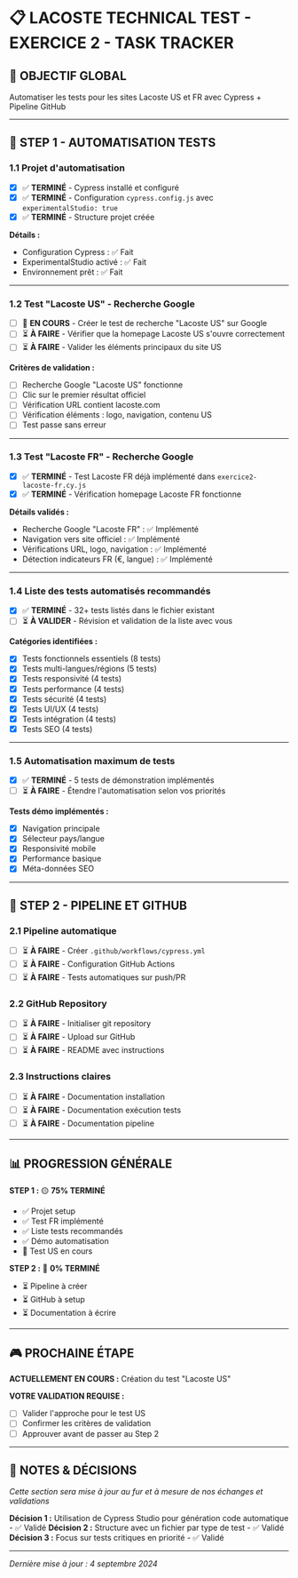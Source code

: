 # 📋 LACOSTE TECHNICAL TEST - EXERCICE 2 - TASK TRACKER

## 🎯 OBJECTIF GLOBAL
Automatiser les tests pour les sites Lacoste US et FR avec Cypress + Pipeline GitHub

---

## 🤖 STEP 1 - AUTOMATISATION TESTS

### 1.1 Projet d'automatisation
- [x] ✅ **TERMINÉ** - Cypress installé et configuré
- [x] ✅ **TERMINÉ** - Configuration `cypress.config.js` avec `experimentalStudio: true`
- [x] ✅ **TERMINÉ** - Structure projet créée

**Détails :**
- Configuration Cypress : ✅ Fait
- ExperimentalStudio activé : ✅ Fait  
- Environnement prêt : ✅ Fait

---

### 1.2 Test "Lacoste US" - Recherche Google
- [ ] 🔄 **EN COURS** - Créer le test de recherche "Lacoste US" sur Google
- [ ] ⏳ **À FAIRE** - Vérifier que la homepage Lacoste US s'ouvre correctement
- [ ] ⏳ **À FAIRE** - Valider les éléments principaux du site US

**Critères de validation :**
- [ ] Recherche Google "Lacoste US" fonctionne
- [ ] Clic sur le premier résultat officiel
- [ ] Vérification URL contient lacoste.com
- [ ] Vérification éléments : logo, navigation, contenu US
- [ ] Test passe sans erreur

---

### 1.3 Test "Lacoste FR" - Recherche Google  
- [x] ✅ **TERMINÉ** - Test Lacoste FR déjà implémenté dans `exercice2-lacoste-fr.cy.js`
- [x] ✅ **TERMINÉ** - Vérification homepage Lacoste FR fonctionne

**Détails validés :**
- Recherche Google "Lacoste FR" : ✅ Implémenté
- Navigation vers site officiel : ✅ Implémenté  
- Vérifications URL, logo, navigation : ✅ Implémenté
- Détection indicateurs FR (€, langue) : ✅ Implémenté

---

### 1.4 Liste des tests automatisés recommandés
- [x] ✅ **TERMINÉ** - 32+ tests listés dans le fichier existant
- [ ] ⏳ **À VALIDER** - Révision et validation de la liste avec vous

**Catégories identifiées :**
- [x] Tests fonctionnels essentiels (8 tests)
- [x] Tests multi-langues/régions (5 tests)  
- [x] Tests responsivité (4 tests)
- [x] Tests performance (4 tests)
- [x] Tests sécurité (4 tests)
- [x] Tests UI/UX (4 tests)
- [x] Tests intégration (4 tests)
- [x] Tests SEO (4 tests)

---

### 1.5 Automatisation maximum de tests
- [x] ✅ **TERMINÉ** - 5 tests de démonstration implémentés
- [ ] ⏳ **À FAIRE** - Étendre l'automatisation selon vos priorités

**Tests démo implémentés :**
- [x] Navigation principale
- [x] Sélecteur pays/langue
- [x] Responsivité mobile
- [x] Performance basique
- [x] Méta-données SEO

---

## 🤖 STEP 2 - PIPELINE ET GITHUB

### 2.1 Pipeline automatique
- [ ] ⏳ **À FAIRE** - Créer `.github/workflows/cypress.yml`
- [ ] ⏳ **À FAIRE** - Configuration GitHub Actions
- [ ] ⏳ **À FAIRE** - Tests automatiques sur push/PR

### 2.2 GitHub Repository
- [ ] ⏳ **À FAIRE** - Initialiser git repository
- [ ] ⏳ **À FAIRE** - Upload sur GitHub
- [ ] ⏳ **À FAIRE** - README avec instructions

### 2.3 Instructions claires
- [ ] ⏳ **À FAIRE** - Documentation installation
- [ ] ⏳ **À FAIRE** - Documentation exécution tests
- [ ] ⏳ **À FAIRE** - Documentation pipeline

---

## 📊 PROGRESSION GÉNÉRALE

**STEP 1 :** 🟡 **75% TERMINÉ**
- ✅ Projet setup
- ✅ Test FR implémenté  
- ✅ Liste tests recommandés
- ✅ Démo automatisation
- 🔄 Test US en cours

**STEP 2 :** 🔴 **0% TERMINÉ**
- ⏳ Pipeline à créer
- ⏳ GitHub à setup
- ⏳ Documentation à écrire

---

## 🎮 PROCHAINE ÉTAPE

**ACTUELLEMENT EN COURS :** Création du test "Lacoste US"

**VOTRE VALIDATION REQUISE :**
- [ ] Valider l'approche pour le test US
- [ ] Confirmer les critères de validation
- [ ] Approuver avant de passer au Step 2

---

## 📝 NOTES & DÉCISIONS

*Cette section sera mise à jour au fur et à mesure de nos échanges et validations*

**Décision 1 :** Utilisation de Cypress Studio pour génération code automatique - ✅ Validé
**Décision 2 :** Structure avec un fichier par type de test - ✅ Validé  
**Décision 3 :** Focus sur tests critiques en priorité - ✅ Validé

---

*Dernière mise à jour : 4 septembre 2024*